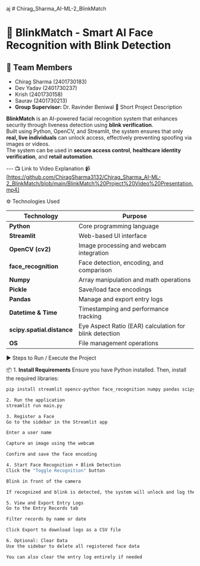 aj # Chirag_Sharma_AI-ML-2_BlinkMatch
# 🔐 BlinkMatch - Smart AI Face Recognition with Blink Detection

## 👥 Team Members
- Chirag Sharma (2401730183)
- Dev Yadav (2401730237)
- Krish (2401730158)
- Saurav (2401730213)
- **Group Supervisor:** Dr. Ravinder Beniwal
 📝 Short Project Description

**BlinkMatch** is an AI-powered facial recognition system that enhances security through liveness detection using **blink verification**.  
Built using Python, OpenCV, and Streamlit, the system ensures that only **real, live individuals** can unlock access, effectively preventing spoofing via images or videos.  
The system can be used in **secure access control**, **healthcare identity verification**, and **retail automation**.

--- 📺 Link to Video Explanation
📹 [https://github.com/ChiragSharma3132/Chirag_Sharma_AI-ML-2_BlinkMatch/blob/main/BlinkMatch%20Project%20Video%20Presentation.mp4]  

⚙️ Technologies Used

| Technology | Purpose |
|------------|---------|
| **Python** | Core programming language |
| **Streamlit** | Web-based UI interface |
| **OpenCV (cv2)** | Image processing and webcam integration |
| **face_recognition** | Face detection, encoding, and comparison |
| **Numpy** | Array manipulation and math operations |
| **Pickle** | Save/load face encodings |
| **Pandas** | Manage and export entry logs |
| **Datetime & Time** | Timestamping and performance tracking |
| **scipy.spatial.distance** | Eye Aspect Ratio (EAR) calculation for blink detection |
| **OS** | File management operations |

 ▶️ Steps to Run / Execute the Project

📦 1. **Install Requirements**
Ensure you have Python installed. Then, install the required libraries:

```bash
pip install streamlit opencv-python face_recognition numpy pandas scipy

2. Run the application
streamlit run main.py

3. Register a Face
Go to the sidebar in the Streamlit app

Enter a user name

Capture an image using the webcam

Confirm and save the face encoding

4. Start Face Recognition + Blink Detection
Click the "Toggle Recognition" button

Blink in front of the camera

If recognized and blink is detected, the system will unlock and log the entry

5. View and Export Entry Logs
Go to the Entry Records tab

Filter records by name or date

Click Export to download logs as a CSV file

6. Optional: Clear Data
Use the sidebar to delete all registered face data

You can also clear the entry log entirely if needed

